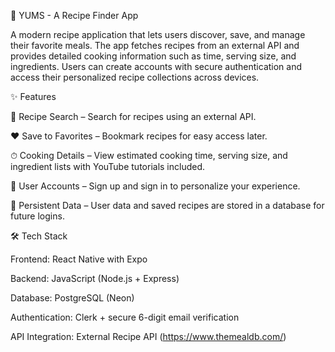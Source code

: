 🍳 YUMS - A Recipe Finder App

A modern recipe application that lets users discover, save, and manage their favorite meals. The app fetches recipes from an external API and provides detailed cooking information such as time, serving size, and ingredients. Users can create accounts with secure authentication and access their personalized recipe collections across devices.


✨ Features

🔎 Recipe Search – Search for recipes using an external API.

❤️ Save to Favorites – Bookmark recipes for easy access later.

⏱ Cooking Details – View estimated cooking time, serving size, and ingredient lists with YouTube tutorials included.

👤 User Accounts – Sign up and sign in to personalize your experience.

💾 Persistent Data – User data and saved recipes are stored in a database for future logins.


🛠️ Tech Stack

Frontend: React Native with Expo

Backend: JavaScript (Node.js + Express)

Database: PostgreSQL (Neon)

Authentication: Clerk + secure 6-digit email verification

API Integration: External Recipe API (https://www.themealdb.com/)